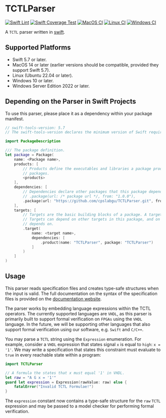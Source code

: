 # TCTLParser

[![Swift Lint](https://github.com/CPSLabGU/TCTLParser/actions/workflows/swiftlint.yml/badge.svg)](https://github.com/CPSLabGU/TCTLParser/actions/workflows/swiftlint.yml)
[![Swift Coverage Test](https://github.com/CPSLabGU/TCTLParser/actions/workflows/cov.yml/badge.svg)](https://github.com/CPSLabGU/TCTLParser/actions/workflows/cov.yml)
[![MacOS CI](https://github.com/CPSLabGU/TCTLParser/actions/workflows/ci-macOS.yml/badge.svg)](https://github.com/CPSLabGU/TCTLParser/actions/workflows/ci-macOS.yml)
[![Linux CI](https://github.com/CPSLabGU/TCTLParser/actions/workflows/ci-linux.yml/badge.svg)](https://github.com/CPSLabGU/TCTLParser/actions/workflows/ci-linux.yml)
[![Windows CI](https://github.com/CPSLabGU/TCTLParser/actions/workflows/ci-windows.yml/badge.svg)](https://github.com/CPSLabGU/TCTLParser/actions/workflows/ci-windows.yml)

A `TCTL` parser written in [swift](https://www.swift.org).

## Supported Platforms

- Swift 5.7 or later.
- MacOS 14 or later (earlier versions should be compatible, provided they support Swift 5.7).
- Linux (Ubuntu 22.04 or later).
- Windows 10 or later.
- Windows Server Edition 2022 or later.

## Depending on the Parser in Swift Projects

To use this parser, please place it as a dependency within your package manifest.

```swift
// swift-tools-version: 5.7
// The swift-tools-version declares the minimum version of Swift required to build this package.

import PackageDescription

/// The package definition.
let package = Package(
    name: <Package name>,
    products: [
        // Products define the executables and libraries a package produces, and make them visible to other
        // packages.
        <products>
    ],
    dependencies: [
        // Dependencies declare other packages that this package depends on.
        // .package(url: /* package url */, from: "1.0.0"),
        .package(url: "https://github.com/cpslabgu/TCTLParser.git", from: "2.0.0")
    ],
    targets: [
        // Targets are the basic building blocks of a package. A target can define a module or a test suite.
        // Targets can depend on other targets in this package, and on products in packages this package
        // depends on.
        .target(
            name: <target name>,
            dependencies: [
                .product(name: "TCTLParser", package: "TCTLParser")
            ]
        )
    ]
)
```

## Usage

This parser reads specification files and creates type-safe structures when the input is valid. The full
documentation on the syntax of the specification files is provided on the
[documentation website](https://cpslabgu.github.io/TCTLParser/).

The parser works by embedding language expressions within the TCTL operators. The currently supported
languages are `VHDL`, as this parser is primarily built to support formal verification on
`FPGAs` using the `VHDL` language. In the future, we will be supporting other languages that also support
formal verification using our software, e.g. `Swift` and `C/C++`.

You may parse a `TCTL` string using the `Expression` enumeration. For example, consider a `VHDL` expression
that states signal `x` is equal to `high`: `x = '1'`. We may write a specification that states this constraint
must evaluate to `true` in every reachable state within a program:

```swift
import TCTLParser

// A formula the states that x must equal '1' in VHDL.
let raw = "A G x = '1'"
guard let expression = Expression(rawValue: raw) else {
    fatalError("Invalid TCTL Formulae!")
}
```

The `expression` constant now contains a type-safe structure for the `raw` `TCTL` expression and may be passed
to a model checker for performing formal verification.
